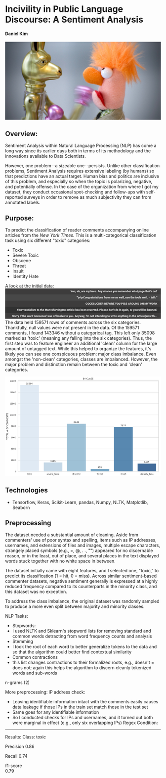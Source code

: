 # Incivility in Public Language Discourse: A Sentiment Analysis
#### Daniel Kim

![fighting wallabies](img/toy_boxing_unsplash.jpg)

## Overview:

Sentiment Analysis within Natural Language Processing (NLP) has come a long way since its earlier days both in terms of its methodology and the innovations available to Data Scientists.

However, one problem--a sizeable one--persists. Unlike other classification problems, Sentiment Analysis requires extensive labeling (by humans) so that predictions have an actual target. Human bias and politics are inclusive of this problem, and especially so when the topic is polarizing, negative, and potentially offense. In the case of the organization from where I got my dataset, they conduct occasional spot-checking and follow-ups with self-reported surveys in order to remove as much subjectivity they can from annotated labels.

## Purpose:

To predict the classification of reader comments accompanying online articles from the *New York Times*. This is a multi-categorical classification task using six different "toxic" categories:
- Toxic
- Severe Toxic
- Obscene
- Threat
- Insult
- Identity Hate

A look at the initial data:  
![initial dataframe examples](img/toxic_preview.png)  
The data held 159571 rows of comments across the six categories. Thankfully, null values were not present in the data. Of the 159571 comments, I found 143346 without a categorical tag. This left only 35098 marked as 'toxic' (meaning any falling into the six categories). Thus, the first step was to feature engineer an additional 'clean' column for the large amount of untagged text. While this helped to organize the features, it's likely you can see one conspicuous problem: major class imbalance. Even amongst the 'non-clean' categories, classes are imbalanced. However, the major problem and distinction remain between the toxic and 'clean' categories.  

![toxic_class_distribution](img/toxic_class_distribution.png)  

## Technologies
- Tensorflow, Keras, Scikit-Learn, pandas, Numpy, NLTK, Matplotlib, Seaborn

## Preprocessing
The dataset needed a substantial amount of cleaning. Aside from commenters' use of poor syntax and spelling, items such as IP addresses, usernames, and extensions of files and images, multiple escape characters, strangely placed symbols (e.g., =, @, . ., "") appeared for no discernable reason, or in the least, out of place, and several places in the text displayed words stuck together with no white space in between.

The dataset initially came with eight features, and I selected one, "toxic," to predict its classification (1 = hit, 0 = miss). Across similar sentiment-based commenter datasets, negative sentiment generally is expressed at a highly reduced frequency compared to its counterparts in the minority class, and this dataset was no exception.

To address the class imbalance, the original dataset was randomly sampled to produce a more even split between majority and minority classes.

NLP Tasks:
- Stopwords: 
 - I used NLTK and Sklearn's stopword lists for removing standard and common words detracting from word frequency counts and analysis
- Stemming
 - I took the root of each word to better generalize tokens to the data and so that the algorithm could better find contextual similarity  
- Common contractions
 - this list changes contractions to their formalized roots, e.g., doesn't = does not; again this helps the algorithm to discern cleanly tokenized words and sub-words

n-grams (2)

More preprocessing:
IP address check:
- Leaving identifiable information intact with the comments easily causes data leakage if those IPs in the train set match those in the test set
- Same goes for any identifiable information
- So I conducted checks for IPs and usernames, and it turned out both were marginal in effect (e.g., only six overlapping IPs)
Regex Condition:


---
Results:
Class: toxic  

Precision
0.86      

Recall
0.74       

f1-score  
0.79  

